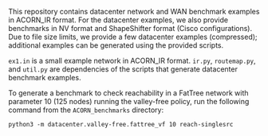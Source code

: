 This repository contains datacenter network and WAN benchmark examples in ACORN_IR format. For the datacenter examples, we also provide benchmarks in  NV format and ShapeShifter format (Cisco configurations). Due to file size limits, we provide a few datacenter examples (compressed); additional examples can be generated using the provided scripts. 

`ex1.in` is a small example network in ACORN_IR format. `ir.py`, `routemap.py`, and `util.py` are dependencies of the scripts that generate datacenter benchmark examples. 

To generate a benchmark to check reachability in a FatTree network with parameter 10 (125 nodes) running the valley-free policy, run the following command from the `ACORN_benchmarks` directory:  

`python3 -m datacenter.valley-free.fattree_vf 10 reach-singlesrc`


